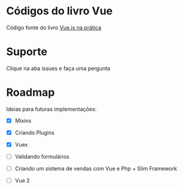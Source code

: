 # Códigos do livro Vue 
Código fonte do livro [Vue.js na prática](https://leanpub.com/livro-vue)

# Suporte

Clique na aba issues e faça uma pergunta

# Roadmap

Ideias para futuras implementações:

- [x] Mixins
- [x] Criando Plugins
- [x] Vuex
- [ ] Validando formulários
- [ ] Criando um sistema de vendas com Vue e Php + Slim Framework
- [ ] Vue 2







